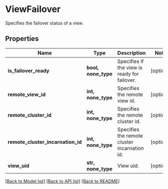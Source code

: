 # ViewFailover

Specifies the failover status of a view.

## Properties
Name | Type | Description | Notes
------------ | ------------- | ------------- | -------------
**is_failover_ready** | **bool, none_type** | Specifies if the view is ready for failover. | [optional] 
**remote_view_id** | **int, none_type** | Specifies the remote view id. | [optional] 
**remote_cluster_id** | **int, none_type** | Specifies the remote cluster id. | [optional] 
**remote_cluster_incarnation_id** | **int, none_type** | Specifies the remote cluster incarnation id. | [optional] 
**view_uid** | **str, none_type** | View uid. | [optional] 

[[Back to Model list]](../README.md#documentation-for-models) [[Back to API list]](../README.md#documentation-for-api-endpoints) [[Back to README]](../README.md)



